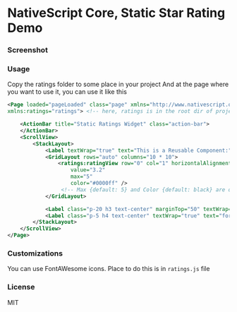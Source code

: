 # NativeScript Core, Static Star Rating Demo

### Screenshot
[](screenshot.png)

### Usage
Copy the ratings folder to some place in your project
And at the page where you want to use it,
you can use it like this

```xml
<Page loaded="pageLoaded" class="page" xmlns="http://www.nativescript.org/tns.xsd" 
xmlns:ratings="ratings"> <!-- here, ratings is in the root dir of project -->

	<ActionBar title="Static Ratings Widget" class="action-bar">
	</ActionBar>
	<ScrollView>
		<StackLayout>
			<Label textWrap="true" text="This is a Reusable Component:" class="p-20 h2 text-center" />
			<GridLayout rows="auto" columns="10 * 10">
				<ratings:ratingView row="0" col="1" horizontalAlignment="center"
					value="3.2"
					max="5"
					color="#0000ff" /> 
				 <!-- Max {default: 5} and Color {default: black} are optional -->
			</GridLayout>

			<Label class="p-20 h3 text-center" marginTop="50" textWrap="true" text="Made with ♥ by: MultiShiv19" />
			<Label class="p-5 h4 text-center" textWrap="true" text="for NativeScript Community" />
		</StackLayout>
	</ScrollView>
</Page>
```

### Customizations
You can use FontAWesome icons. Place to do this is in `ratings.js` file

### License
MIT
